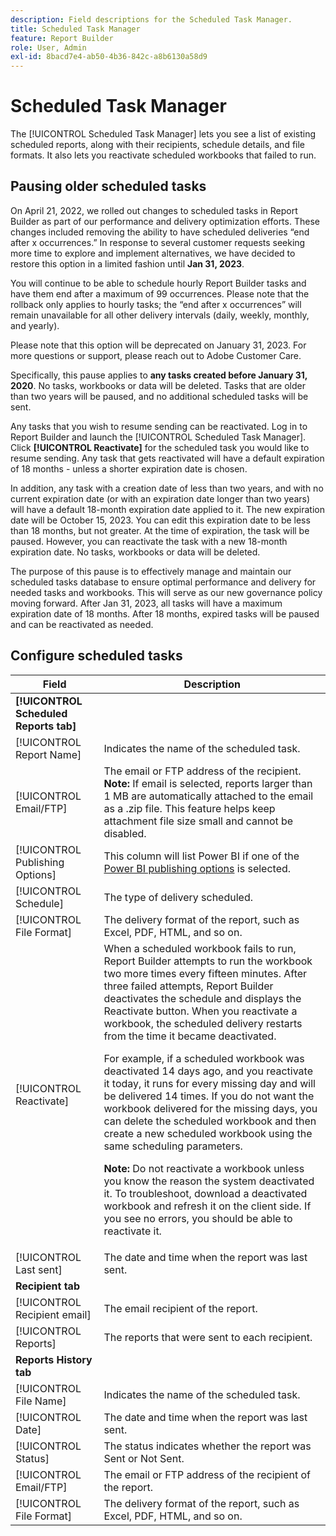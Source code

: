 ```yaml
---
description: Field descriptions for the Scheduled Task Manager.
title: Scheduled Task Manager
feature: Report Builder
role: User, Admin
exl-id: 8bacd7e4-ab50-4b36-842c-a8b6130a58d9
---
```

# Scheduled Task Manager

The [!UICONTROL Scheduled Task Manager] lets you see a list of existing scheduled reports, along with their recipients, schedule details, and file formats. It also lets you reactivate scheduled workbooks that failed to run.

## Pausing older scheduled tasks 

On April 21, 2022, we rolled out changes to scheduled tasks in Report Builder as part of our performance and delivery optimization efforts. These changes included removing the ability to have scheduled deliveries “end after x occurrences.” In response to several customer requests seeking more time to explore and implement alternatives, we have decided to restore this option in a limited fashion until **Jan 31, 2023**. 

You will continue to be able to schedule hourly Report Builder tasks and have them end after a maximum of 99 occurrences. Please note that the rollback only applies to hourly tasks; the “end after x occurrences” will remain unavailable for all other delivery intervals (daily, weekly, monthly, and yearly). 

Please note that this option will be deprecated on January 31, 2023. 
For more questions or support, please reach out to Adobe Customer Care.

Specifically, this pause applies to **any tasks created before January 31, 2020**. No tasks, workbooks or data will be deleted. Tasks that are older than two years will be paused, and no additional scheduled tasks will be sent.
 
Any tasks that you wish to resume sending can be reactivated. Log in to Report Builder and launch the [!UICONTROL Scheduled Task Manager]. Click **[!UICONTROL Reactivate]** for the scheduled task you would like to resume sending. Any task that gets reactivated will have a default expiration of 18 months - unless a shorter expiration date is chosen.
 
In addition, any task with a creation date of less than two years, and with no current expiration date (or with an expiration date longer than two years) will have a default 18-month expiration date applied to it. The new expiration date will be October 15, 2023. You can edit this expiration date to be less than 18 months, but not greater. At the time of expiration, the task will be paused. However, you can reactivate the task with a new 18-month expiration date. No tasks, workbooks or data will be deleted.
 
The purpose of this pause is to effectively manage and maintain our scheduled tasks database to ensure optimal performance and delivery for needed tasks and workbooks. This will serve as our new governance policy moving forward. After Jan 31, 2023, all tasks will have a maximum expiration date of 18 months. After 18 months, expired tasks will be paused and can be reactivated as needed. 

## Configure scheduled tasks

| Field | Description |
| --- | --- |
| **[!UICONTROL Scheduled Reports tab]** | |
| [!UICONTROL Report Name] | Indicates the name of the scheduled task. |
| [!UICONTROL Email/FTP] | The email or FTP address of the recipient. **Note:** If email is selected, reports larger than 1 MB are automatically attached to the email as a .zip file. This feature helps keep attachment file size small and cannot be disabled. |
| [!UICONTROL Publishing Options] | This column will list Power BI if one of the [Power BI publishing options](https://experienceleague.adobe.com/docs/analytics/analyze/report-builder/publish-powerbi/power-bi.html) is selected. |
| [!UICONTROL Schedule] | The type of delivery scheduled. |
| [!UICONTROL File Format] | The delivery format of the report, such as Excel, PDF, HTML, and so on. |
| [!UICONTROL Reactivate] | When a scheduled workbook fails to run, Report Builder attempts to run the workbook two more times every fifteen minutes. After three failed attempts, Report Builder deactivates the schedule and displays the  Reactivate button. When you reactivate a workbook, the scheduled delivery restarts from the time it became deactivated.<p>For example, if a scheduled workbook was deactivated 14 days ago, and you reactivate it today, it runs for every missing day and will be delivered 14 times. If you do not want the workbook delivered for the missing days, you can delete the scheduled workbook and then create a new scheduled workbook using the same scheduling parameters.<p>**Note:** Do not reactivate a workbook unless you know the reason the system deactivated it. To troubleshoot, download a deactivated workbook and refresh it on the client side. If you see no errors, you should be able to reactivate it. |
| [!UICONTROL Last sent] | The date and time when the report was last sent. |
| **Recipient tab** | |
| [!UICONTROL Recipient email] | The email recipient of the report. |
| [!UICONTROL Reports] | The reports that were sent to each recipient. |
| **Reports History tab** | |
| [!UICONTROL File Name] | Indicates the name of the scheduled task.|
| [!UICONTROL Date] | The date and time when the report was last sent. |
| [!UICONTROL Status] | The status indicates whether the report was Sent or Not Sent. |
| [!UICONTROL Email/FTP] | The email or FTP address of the recipient of the report. |
| [!UICONTROL File Format] | The delivery format of the report, such as Excel, PDF, HTML, and so on. |
